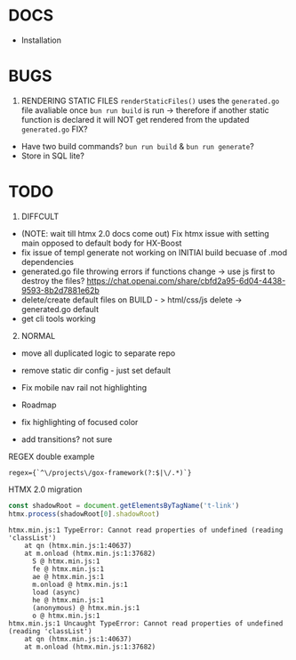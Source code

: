 # DOCS

- Installation


# BUGS

1. RENDERING STATIC FILES
`renderStaticFiles()` uses the `generated.go` file avaliable once `bun run build` is run -> therefore if another static function is declared it will NOT get rendered from the updated `generated.go`
FIX?
- Have two build commands? `bun run build` & `bun run generate`?
- Store in SQL lite?

# TODO

1. DIFFCULT
- (NOTE: wait till htmx 2.0 docs come out) Fix htmx issue with setting main opposed to default body for HX-Boost
- fix issue of templ generate not working on INITIAl build becuase of .mod dependencies
- generated.go file throwing errors if functions change -> use js first to destroy the files?
    https://chat.openai.com/share/cbfd2a95-6d04-4438-9593-8b2d7881e62b
- delete/create default files on BUILD - > html/css/js delete -> generated.go default
- get cli tools working

2. NORMAL
- move all duplicated logic to separate repo
- remove static dir config - just set default
- Fix mobile nav rail not highlighting
- Roadmap

- fix highlighting of focused color
- add transitions? not sure

REGEX double example

```regex
regex={`^\/projects\/gox-framework(?:$|\/.*)`}
```

HTMX 2.0 migration

```javascript
const shadowRoot = document.getElementsByTagName('t-link')
htmx.process(shadowRoot[0].shadowRoot)
```

```
htmx.min.js:1 TypeError: Cannot read properties of undefined (reading 'classList')
    at qn (htmx.min.js:1:40637)
    at m.onload (htmx.min.js:1:37682)
      S @ htmx.min.js:1
      fe @ htmx.min.js:1
      ae @ htmx.min.js:1
      m.onload @ htmx.min.js:1
      load (async)
      he @ htmx.min.js:1
      (anonymous) @ htmx.min.js:1
      o @ htmx.min.js:1
htmx.min.js:1 Uncaught TypeError: Cannot read properties of undefined (reading 'classList')
    at qn (htmx.min.js:1:40637)
    at m.onload (htmx.min.js:1:37682)  
```
